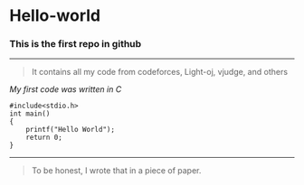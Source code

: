 # Hello-world
### **This is the first repo in github**
---
> It contains all my code from codeforces, Light-oj, vjudge, and others

*My first code was written in C*
```
#include<stdio.h>
int main()
{
    printf("Hello World");
    return 0;
}
```
---
> To be honest, I wrote that in a piece of paper.